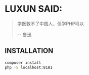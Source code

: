 # LUXUN SAID:

>学医救不了中国人，但学PHP可以
>
>-- 鲁迅

## INSTALLATION

```bash
composer install
php -S localhost:8181
```